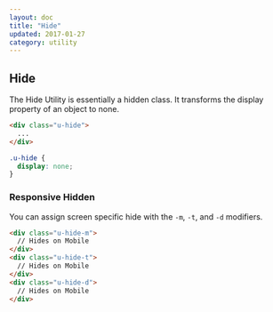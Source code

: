 ```yaml
---
layout: doc
title: "Hide"
updated: 2017-01-27
category: utility
---
```


## Hide

The Hide Utility is essentially a hidden class. It transforms the display property of an object to none.

```html
<div class="u-hide">
  ...
</div>
```

```css
.u-hide {
  display: none;
}
```

### Responsive Hidden

You can assign screen specific hide with the `-m`, `-t`, and `-d` modifiers.

```html
<div class="u-hide-m">
  // Hides on Mobile
</div>
<div class="u-hide-t">
  // Hides on Mobile
</div>
<div class="u-hide-d">
  // Hides on Mobile
</div>
```